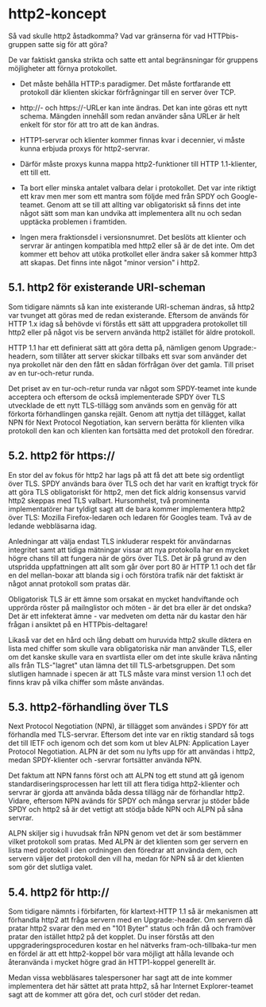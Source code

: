 # http2-koncept

Så vad skulle http2 åstadkomma? Vad var gränserna för vad HTTPbis-gruppen
satte sig för att göra?

De var faktiskt ganska strikta och satte ett antal begränsningar för gruppens
möjligheter att förnya protokollet.

- Det måste behålla HTTP:s paradigmer. Det måste fortfarande ett protokoll där
  klienten skickar förfrågningar till en server över TCP.

- http://- och https://-URLer kan inte ändras. Det kan inte göras ett nytt
  schema. Mängden innehåll som redan använder såna URLer är helt enkelt för
  stor för att tro att de kan ändras.

- HTTP1-servrar och klienter kommer finnas kvar i decennier, vi måste kunna
  erbjuda proxys för http2-servrar.

- Därför måste proxys kunna mappa http2-funktioner till HTTP 1.1-klienter, ett
  till ett.

- Ta bort eller minska antalet valbara delar i protokollet. Det var inte
  riktigt ett krav men mer som ett mantra som följde med från SPDY och
  Google-teamet. Genom att se till att allting var obligatoriskt så finns det
  inte något sätt som man kan undvika att implementera allt nu och sedan
  upptäcka problemen i framtiden.

- Ingen mera fraktionsdel i versionsnumret. Det beslöts att klienter och
  servrar är antingen kompatibla med http2 eller så är de det inte. Om det
  kommer ett behov att utöka protkollet eller ändra saker så kommer http3 att
  skapas. Det finns inte något "minor version" i http2.

## 5.1. http2 för existerande URI-scheman

Som tidigare nämnts så kan inte existerande URI-scheman ändras, så http2 var
tvunget att göras med de redan existerande. Eftersom de används för HTTP 1.x
idag så behövde vi förstås ett sätt att uppgradera protokollet till http2
eller på något vis be servern använda http2 istället för äldre protokoll.

HTTP 1.1 har ett definierat sätt att göra detta på, nämligen genom
Upgrade:-headern, som tillåter att server skickar tillbaks ett svar som
använder det nya prokollet när den den fått en sådan förfrågan över det
gamla. Till priset av en tur-och-retur runda.

Det priset av en tur-och-retur runda var något som SPDY-teamet inte kunde
acceptera och eftersom de också implementerade SPDY över TLS utvecklade de ett
nytt TLS-tillägg som används som en genväg för att förkorta förhandlingen
ganska rejält. Genom att nyttja det tillägget, kallat NPN för Next Protocol
Negotiation, kan servern berätta för klienten vilka protokoll den kan och
klienten kan fortsätta med det protokoll den föredrar.

## 5.2. http2 för https://

En stor del av fokus för http2 har lags på att få det att bete sig ordentligt
över TLS. SPDY används bara över TLS och det har varit en kraftigt tryck för
att göra TLS obligatoriskt för http2, men det fick aldrig konsensus varvid
http2 skeppas med TLS valbart. Hursomhelst, två prominenta implementatörer har
tyldigt sagt att de bara kommer implementera http2 över TLS: Mozilla
Firefox-ledaren och ledaren för Googles team. Två av de ledande webbläsarna
idag.

Anledningar att välja endast TLS inkluderar respekt för användarnas integritet
samt att tidiga mätningar vissar att nya protokolla har en mycket högre chans
till att fungera när de görs över TLS. Det är på grund av den utspridda
uppfattningen att allt som går över port 80 är HTTP 1.1 och det får en del
mellan-boxar att blanda sig i och förstöra trafik när det faktiskt är något
annat protokoll som pratas där.

Obligatorisk TLS är ett ämne som orsakat en mycket handviftande och upprörda
röster på mailnglistor och möten - är det bra eller är det ondska? Det är ett
infekterat ämne - var medveten om detta när du kastar den här frågan i
ansiktet på en HTTPbis-deltagare!

Likaså var det en hård och lång debatt om huruvida http2 skulle diktera en
lista med chiffer som skulle vara obligatoriska när man använder TLS, eller om
det kanske skulle vara en svartlista eller om det inte skulle kräva nånting
alls från TLS-"lagret" utan lämna det till TLS-arbetsgruppen. Det som
slutligen hamnade i specen är att TLS måste vara minst version 1.1 och det
finns krav på vilka chiffer som måste användas.

## 5.3. http2-förhandling över TLS

Next Protocol Negotiation (NPN), är tillägget som användes i SPDY för att
förhandla med TLS-servrar.  Eftersom det inte var en riktig standard så togs
det till IETF och igenom och det som kom ut blev ALPN: Application Layer
Protocol Negotiation. ALPN är det som nu lyfts upp för att användas i http2,
medan SPDY-klienter och -servrar fortsätter använda NPN.

Det faktum att NPN fanns först och att ALPN tog ett stund att gå igenom
standardiseringsprocessen har lett till att flera tidiga http2-klienter och
servrar är gjorda att använda båda dessa tillägg när de förhandlar
http2. Vidare, eftersom NPN avänds för SPDY och många servrar ju stöder både
SPDY och http2 så är det vettigt att stödja både NPN och ALPN på såna servrar.

ALPN skiljer sig i huvudsak från NPN genom vet det är som bestämmer vilket
protokoll som pratas. Med ALPN är det klienten som ger servern en lista med
protokoll i den ordningen den föredrar att använda dem, och servern väljer det
protokoll den vill ha, medan för NPN så är det klienten som gör det slutliga
valet.

## 5.4. http2 för http://

Som tidigare nämnts i förbifarten, för klartext-HTTP 1.1 så är mekanismen att
förhandla http2 att fråga servern med en Upgrade:-header. Om servern då pratar
http2 svarar den med en "101 Byter" status och från då och framöver pratar den
istället http2 på det kopplet. Du inser förstås att den
uppgraderingsproceduren kostar en hel nätverks fram-och-tillbaka-tur men en
fördel är att ett http2-koppel bör vara möjligt att hålla levande och
återanvända i mycket högre grad än HTTP1-koppel generellt är.

Medan vissa webbläsares talespersoner har sagt att de inte kommer implementera
det här sättet att prata http2, så har Internet Explorer-teamet sagt att de
kommer att göra det, och curl stöder det redan.
